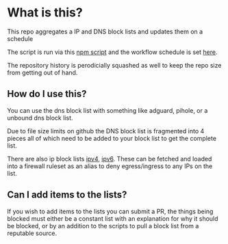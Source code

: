 # What is this?

This repo aggregates a IP and DNS block lists and updates them on a schedule

The script is run via this [npm script](https://github.com/bryopsida/blocklist/blob/ab6130c3352883dedfcc998386c5fffdedb34c83/package.json#L7)
and the workflow schedule is set [here](https://raw.githubusercontent.com/bryopsida/blocklist/main/.github/workflows/update.yml). 

The repository history is perodicially squashed as well to keep the repo size from getting out of hand.

## How do I use this?

You can use the dns block list with something like adguard, pihole, or a unbound dns block list.

Due to file size limits on github the DNS block list is fragmented into 4 pieces all of which need to be added to your block list to get the complete list.

There are also ip block lists [ipv4](https://raw.githubusercontent.com/bryopsida/blocklist/main/ipv4.txt), [ipv6](https://raw.githubusercontent.com/bryopsida/blocklist/main/ipv6.txt).
These can be fetched and loaded into a firewall ruleset as an alias to deny egress/ingress to any IPs on the list. 


## Can I add items to the lists?

If you wish to add items to the lists you can submit a PR, the things being blocked must either be a constant list with an explanation for why it should be blocked, or by an addition to the scripts to pull a block list from a reputable source.
